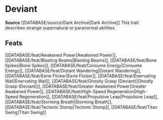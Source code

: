 ﻿---
id: '426'
name: Deviant
rarity: Common
source: '[[DATABASE/source/Dark Archive|Dark Archive]]'
trait:
- Deviant
type: Trait

---
# Deviant

**Source** [[DATABASE/source/Dark Archive|Dark Archive]]
This trait describes strange supernatural or paranormal abilities.

## Feats

[[DATABASE/feat/Awakened Power|Awakened Power]], [[DATABASE/feat/Blasting Beams|Blasting Beams]], [[DATABASE/feat/Bone Spikes|Bone Spikes]], [[DATABASE/feat/Consume Energy|Consume Energy]], [[DATABASE/feat/Distant Wandering|Distant Wandering]], [[DATABASE/feat/Eerie Flicker|Eerie Flicker]], [[DATABASE/feat/Enervating Wail|Enervating Wail]], [[DATABASE/feat/Ghostly Grasp (Deviant)|Ghostly Grasp (Deviant)]], [[DATABASE/feat/Greater Awakened Power|Greater Awakened Power]], [[DATABASE/feat/High-Speed Regeneration|High-Speed Regeneration]], [[DATABASE/feat/Propulsive Leap|Propulsive Leap]], [[DATABASE/feat/Storming Breath|Storming Breath]], [[DATABASE/feat/Tectonic Stomp|Tectonic Stomp]], [[DATABASE/feat/Titan Swing|Titan Swing]]